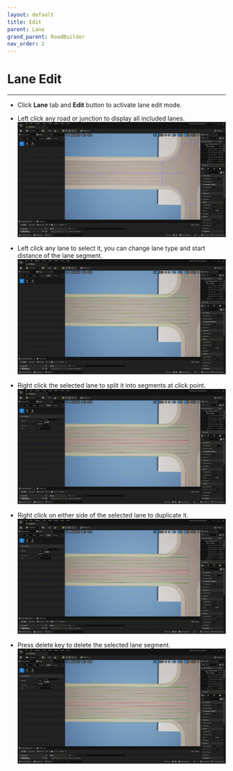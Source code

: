 ```yaml
---
layout: default
title: Edit
parent: Lane
grand_parent: RoadBuilder
nav_order: 2
---
```


# Lane Edit
---

- Click **Lane** tab and **Edit** button to activate lane edit mode.

- Left click any road or junction to display all included lanes.
![](001.gif)

- Left click any lane to select it, you can change lane type and start distance of the lane segment.
![](002.gif)

- Right click the selected lane to split it into segments at click point.
![](003.gif)

- Right click on either side of the selected lane to duplicate it.
![](004.gif)

- Press delete key to delete the selected lane segment.
![](005.gif)

